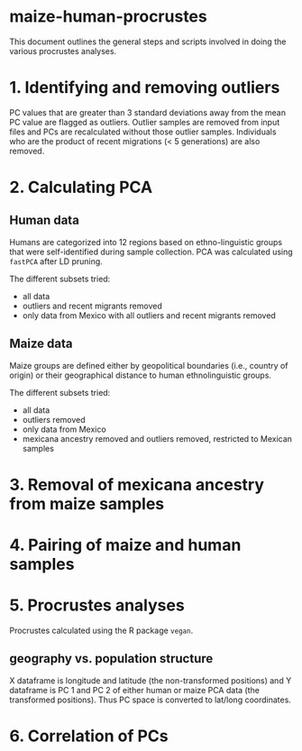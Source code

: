 # maize-human-procrustes

This document outlines the general steps and scripts involved in doing the various procrustes analyses.

# 1. Identifying and removing outliers

PC values that are greater than 3 standard deviations away from the mean PC value are flagged as outliers. 
Outlier samples are removed from input files and PCs are recalculated without those outlier samples. 
Individuals who are the product of recent migrations (< 5 generations) are also removed. 

# 2. Calculating PCA

## Human data
Humans are categorized into 12 regions based on ethno-linguistic groups that were self-identified during sample collection. 
PCA was calculated using `fastPCA` after LD pruning.

The different subsets tried:
- all data
- outliers and recent migrants removed
- only data from Mexico with all outliers and recent migrants removed

## Maize data
Maize groups are defined either by geopolitical boundaries (i.e., country of origin) or their geographical distance to human ethnolinguistic groups. 

The different subsets tried: 
- all data
- outliers removed
- only data from Mexico
- mexicana ancestry removed and outliers removed, restricted to Mexican samples

# 3. Removal of mexicana ancestry from maize samples

# 4. Pairing of maize and human samples

# 5. Procrustes analyses

Procrustes calculated using the R package `vegan`. 

## geography vs. population structure
X dataframe is longitude and latitude (the non-transformed positions) and Y dataframe is PC 1 and PC 2 of either human or maize PCA data (the transformed positions). Thus PC space is converted to lat/long coordinates. 

# 6. Correlation of PCs
